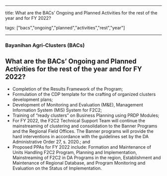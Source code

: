 
---

title: What are the BACs’ Ongoing and Planned Activities for the rest of the year and for FY 2022?

tags: ["bacs","ongoing","planned","activities","rest","year"]

---

### Bayanihan Agri-Clusters (BACs)

## What are the BACs’ Ongoing and Planned Activities for the rest of the year and for FY 2022?


 - Completion of the Results Framework of the Program;
 - Formulation of the CDP template for the crafting of organized clusters development plans;
 - Development of Monitoring and Evaluation (M&E), Management Information System (MIS) System for F2C2;
 - Training of “ready clusters” on Business Planning using PRDP Modules;
 - For FY 2022, the F2C2 Technical Support Team will continue the mainstreaming of clustering and consolidation to the Banner Programs and the Regional Field Offices. The Banner programs will provide the hard interventions in accordance with the guidelines set by the DA Administrative Order 27, s. 2020.; and
 - Proposed PPAs for FY 2022 include: Formation and Maintenance of Units Handling F2C2 Program, Planning and Implementation, Mainstreaming of F2C2 in DA Programs in the region, Establishment and Maintenance of Regional Database, and Program Monitoring and Evaluation on the Status of Implementation.
